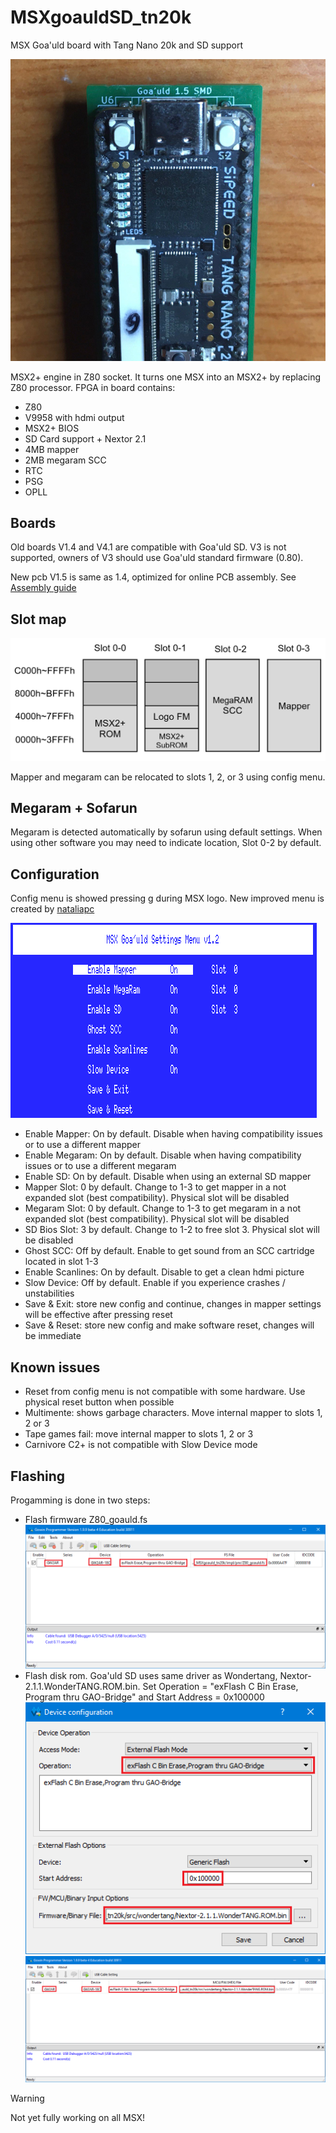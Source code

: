 # MSXgoauldSD_tn20k
MSX Goa'uld board with Tang Nano 20k and SD support

![V1.5_SMD](/pics/V1_5_smd.jpg)

MSX2+ engine in Z80 socket. It turns one MSX into an MSX2+ by replacing Z80 processor. FPGA in board contains: 
* Z80
* V9958 with hdmi output
* MSX2+ BIOS
* SD Card support + Nextor 2.1
* 4MB mapper
* 2MB megaram SCC
* RTC
* PSG
* OPLL


## Boards

Old boards V1.4 and V4.1 are compatible with Goa'uld SD. V3 is not supported, owners of V3 should use Goa'uld standard firmware (0.80).

New pcb V1.5 is same as 1.4, optimized for online PCB assembly. See [Assembly guide](/blob/main/pcba.md)


## Slot map

![Slot map](/pics/mapa_slots3.png)

Mapper and megaram can be relocated to slots 1, 2, or 3 using config menu.

## Megaram + Sofarun
Megaram is detected automatically by sofarun using default settings. When using other software you may need to indicate location, Slot 0-2 by default.


## Configuration
Config menu is showed pressing g during MSX logo. New improved menu is created by [nataliapc](https://github.com/nataliapc/msx_goauld_settings_menu)

![Config](/pics/config.png)

* Enable Mapper: On by default. Disable when having compatibility issues or to use a different mapper
* Enable Megaram: On by default. Disable when having compatibility issues or to use a different megaram
* Enable SD: On by default. Disable when using an external SD mapper
* Mapper Slot: 0 by default. Change to 1-3 to get mapper in a not expanded slot (best compatibility). Physical slot will be disabled
* Megaram Slot: 0 by default. Change to 1-3 to get megaram in a not expanded slot (best compatibility). Physical slot will be disabled
* SD Bios Slot: 3 by default. Change to 1-2 to free slot 3. Physical slot will be disabled
* Ghost SCC: Off by default. Enable to get sound from an SCC cartridge located in slot 1-3
* Enable Scanlines: On by default. Disable to get a clean hdmi picture
* Slow Device: Off by default. Enable if you experience crashes / unstabilities
* Save & Exit: store new config and continue, changes in mapper settings will be effective after pressing reset
* Save & Reset: store new config and make software reset, changes will be immediate

## Known issues
* Reset from config menu is not compatible with some hardware. Use physical reset button when possible
* Multimente: shows garbage characters. Move internal mapper to slots 1, 2 or 3
* Tape games fail: move internal mapper to slots 1, 2 or 3
* Carnivore C2+ is not compatible with Slow Device mode


## Flashing
Progamming is done in two steps:
* Flash firmware Z80_goauld.fs
![Flash1](/pics/flashing1.png)
* Flash disk rom. Goa'uld SD uses same driver as Wondertang, Nextor-2.1.1.WonderTANG.ROM.bin. Set Operation = "exFlash C Bin Erase, Program thru GAO-Bridge" and Start Address = 0x100000 
![Flash2](/pics/flashing2.png)
![Flash3](/pics/flashing3.png)

> [!WARNING]
> Not yet fully working on all MSX!
>